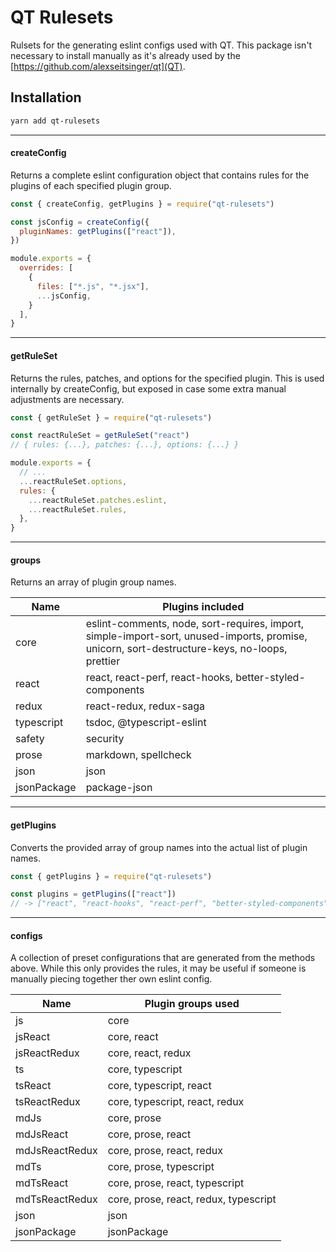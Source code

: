 # QT Rulesets

Rulsets for the generating eslint configs used with QT. This package isn't necessary to install manually as it's already used by the [https://github.com/alexseitsinger/qt](QT).

## Installation

```bash
yarn add qt-rulesets
```

***

#### createConfig

Returns a complete eslint configuration object that contains rules for the plugins of each specified plugin group.

```javascript
const { createConfig, getPlugins } = require("qt-rulesets")

const jsConfig = createConfig({
  pluginNames: getPlugins(["react"]),
})

module.exports = {
  overrides: [
    {
      files: ["*.js", "*.jsx"],
      ...jsConfig,
    }
  ],
}
```

---

#### getRuleSet

Returns the rules, patches, and options for the specified plugin. This is used internally by createConfig, but exposed in case some extra manual adjustments are necessary.

```javascript
const { getRuleSet } = require("qt-rulesets")

const reactRuleSet = getRuleSet("react")
// { rules: {...}, patches: {...}, options: {...} }

module.exports = {
  // ...
  ...reactRuleSet.options,
  rules: {
    ...reactRuleSet.patches.eslint,
    ...reactRuleSet.rules,
  },
}
```

---

#### groups

Returns an array of plugin group names.

Name        | Plugins included
---         | ---
core        | eslint-comments, node, sort-requires, import, simple-import-sort, unused-imports, promise, unicorn, sort-destructure-keys, no-loops, prettier
react       | react, react-perf, react-hooks, better-styled-components
redux       | react-redux, redux-saga
typescript  | tsdoc, @typescript-eslint
safety      | security
prose       | markdown, spellcheck
json        | json
jsonPackage | package-json

---

#### getPlugins

Converts the provided array of group names into the actual list of plugin names.

```javascript
const { getPlugins } = require("qt-rulesets")

const plugins = getPlugins(["react"])
// -> ["react", "react-hooks", "react-perf", "better-styled-components"]
```

---

#### configs

A collection of preset configurations that are generated from the methods above. While this only provides the rules, it may be useful if someone is manually piecing together
ther own eslint config.

Name           | Plugin groups used
---            | ---
js             | core
jsReact        | core, react
jsReactRedux   | core, react, redux
ts             | core, typescript
tsReact        | core, typescript, react
tsReactRedux   | core, typescript, react, redux
mdJs           | core, prose
mdJsReact      | core, prose, react
mdJsReactRedux | core, prose, react, redux
mdTs           | core, prose, typescript
mdTsReact      | core, prose, react, typescript
mdTsReactRedux | core, prose, react, redux, typescript
json           | json
jsonPackage    | jsonPackage

